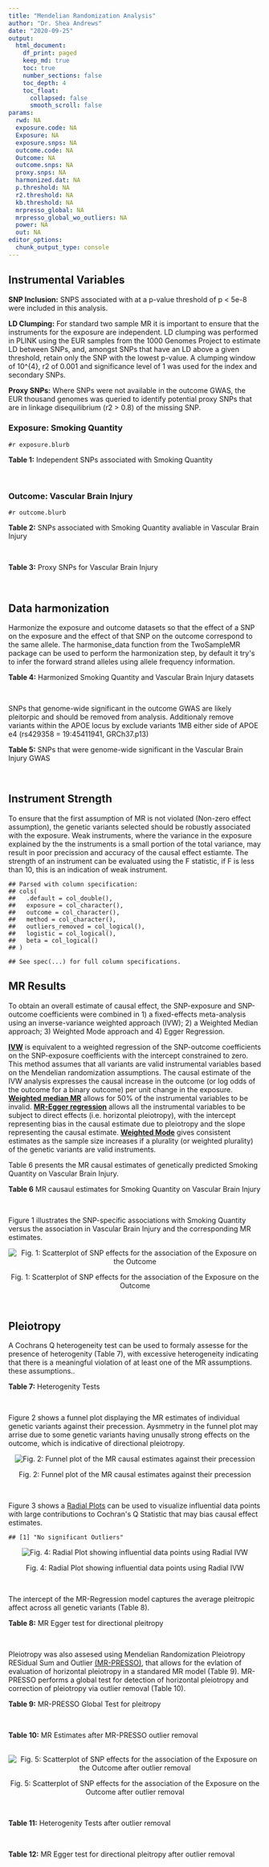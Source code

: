 ```yaml
---
title: "Mendelian Randomization Analysis"
author: "Dr. Shea Andrews"
date: "2020-09-25"
output:
  html_document:
    df_print: paged
    keep_md: true
    toc: true
    number_sections: false
    toc_depth: 4
    toc_float:
      collapsed: false
      smooth_scroll: false
params:
  rwd: NA
  exposure.code: NA
  Exposure: NA
  exposure.snps: NA
  outcome.code: NA
  Outcome: NA
  outcome.snps: NA
  proxy.snps: NA
  harmonized.dat: NA
  p.threshold: NA
  r2.threshold: NA
  kb.threshold: NA
  mrpresso_global: NA
  mrpresso_global_wo_outliers: NA
  power: NA
  out: NA
editor_options:
  chunk_output_type: console
---
```







## Instrumental Variables
**SNP Inclusion:** SNPS associated with at a p-value threshold of p < 5e-8 were included in this analysis.
<br>

**LD Clumping:** For standard two sample MR it is important to ensure that the instruments for the exposure are independent. LD clumping was performed in PLINK using the EUR samples from the 1000 Genomes Project to estimate LD between SNPs, and, amongst SNPs that have an LD above a given threshold, retain only the SNP with the lowest p-value. A clumping window of 10^{4}, r2 of 0.001 and significance level of 1 was used for the index and secondary SNPs.
<br>

**Proxy SNPs:** Where SNPs were not available in the outcome GWAS, the EUR thousand genomes was queried to identify potential proxy SNPs that are in linkage disequilibrium (r2 > 0.8) of the missing SNP.
<br>

### Exposure: Smoking Quantity
`#r exposure.blurb`
<br>

**Table 1:** Independent SNPs associated with Smoking Quantity
<div data-pagedtable="false">
  <script data-pagedtable-source type="application/json">
{"columns":[{"label":["SNP"],"name":[1],"type":["chr"],"align":["left"]},{"label":["CHROM"],"name":[2],"type":["dbl"],"align":["right"]},{"label":["POS"],"name":[3],"type":["dbl"],"align":["right"]},{"label":["REF"],"name":[4],"type":["chr"],"align":["left"]},{"label":["ALT"],"name":[5],"type":["chr"],"align":["left"]},{"label":["AF"],"name":[6],"type":["dbl"],"align":["right"]},{"label":["BETA"],"name":[7],"type":["dbl"],"align":["right"]},{"label":["SE"],"name":[8],"type":["dbl"],"align":["right"]},{"label":["Z"],"name":[9],"type":["dbl"],"align":["right"]},{"label":["P"],"name":[10],"type":["dbl"],"align":["right"]},{"label":["N"],"name":[11],"type":["dbl"],"align":["right"]},{"label":["TRAIT"],"name":[12],"type":["chr"],"align":["left"]}],"data":[{"1":"rs6663484","2":"1","3":"33878554","4":"T","5":"G","6":"0.3572470","7":"0.009431570","8":"0.001715454","9":"5.498","10":"3.843e-08","11":"335394","12":"Cigarettes_Per_Day"},{"1":"rs11264100","2":"1","3":"35591626","4":"A","5":"G","6":"0.8814240","7":"-0.010396900","8":"0.001714250","9":"-6.065","10":"1.323e-09","11":"335394","12":"Cigarettes_Per_Day"},{"1":"rs2072659","2":"1","3":"154548521","4":"C","5":"G","6":"0.1007260","7":"-0.012620500","8":"0.001711486","9":"-7.374","10":"1.659e-13","11":"335394","12":"Cigarettes_Per_Day"},{"1":"rs34973462","2":"1","3":"175993820","4":"C","5":"T","6":"0.4145770","7":"0.010078692","8":"0.001714646","9":"5.878","10":"4.157e-09","11":"335394","12":"Cigarettes_Per_Day"},{"1":"rs7599488","2":"2","3":"60718347","4":"C","5":"T","6":"0.4428680","7":"0.009946318","8":"0.001709871","9":"5.817","10":"5.974e-09","11":"337334","12":"Cigarettes_Per_Day"},{"1":"rs78408772","2":"2","3":"62710608","4":"C","5":"T","6":"0.0813701","7":"-0.009453846","8":"0.001710484","9":"-5.527","10":"3.250e-08","11":"337334","12":"Cigarettes_Per_Day"},{"1":"rs10204824","2":"2","3":"148372720","4":"A","5":"G","6":"0.5798550","7":"-0.012300300","8":"0.001706952","9":"-7.206","10":"5.754e-13","11":"337334","12":"Cigarettes_Per_Day"},{"1":"rs2084533","2":"3","3":"16872929","4":"C","5":"T","6":"0.3500730","7":"0.010643680","8":"0.001709005","9":"6.228","10":"4.718e-10","11":"337334","12":"Cigarettes_Per_Day"},{"1":"rs7431710","2":"3","3":"48935583","4":"G","5":"A","6":"0.6480000","7":"-0.012329218","8":"0.001711441","9":"-7.204","10":"5.832e-13","11":"335553","12":"Cigarettes_Per_Day"},{"1":"rs58889493","2":"3","3":"85622699","4":"T","5":"A","6":"0.6837700","7":"0.009410614","8":"0.001715074","9":"5.487","10":"4.095e-08","11":"335553","12":"Cigarettes_Per_Day"},{"1":"rs699165","2":"3","3":"136224697","4":"A","5":"G","6":"0.8056560","7":"0.009942930","8":"0.001709877","9":"5.815","10":"6.079e-09","11":"337334","12":"Cigarettes_Per_Day"},{"1":"rs28813180","2":"3","3":"158083918","4":"G","5":"A","6":"0.5027290","7":"-0.011008200","8":"0.001708552","9":"-6.443","10":"1.169e-10","11":"337334","12":"Cigarettes_Per_Day"},{"1":"rs1024323","2":"4","3":"3006043","4":"C","5":"T","6":"0.4675490","7":"-0.009949721","8":"0.001709868","9":"-5.819","10":"5.926e-09","11":"337334","12":"Cigarettes_Per_Day"},{"1":"rs11940255","2":"4","3":"67086288","4":"G","5":"A","6":"0.6773900","7":"-0.010943792","8":"0.001708633","9":"-6.405","10":"1.504e-10","11":"337334","12":"Cigarettes_Per_Day"},{"1":"rs10018253","2":"4","3":"67961464","4":"A","5":"C","6":"0.3268620","7":"0.022056800","8":"0.003634931","9":"6.068","10":"1.295e-09","11":"73380","12":"Cigarettes_Per_Day"},{"1":"rs7766641","2":"6","3":"26184102","4":"G","5":"A","6":"0.3434330","7":"-0.010904588","8":"0.001713211","9":"-6.365","10":"1.954e-10","11":"335553","12":"Cigarettes_Per_Day"},{"1":"rs215600","2":"7","3":"32333642","4":"G","5":"A","6":"0.6815510","7":"-0.016194228","8":"0.001702147","9":"-9.514","10":"1.829e-21","11":"337334","12":"Cigarettes_Per_Day"},{"1":"rs62447179","2":"7","3":"50339609","4":"G","5":"A","6":"0.3121600","7":"-0.009971783","8":"0.001709839","9":"-5.832","10":"5.466e-09","11":"337334","12":"Cigarettes_Per_Day"},{"1":"rs2741351","2":"8","3":"27418040","4":"A","5":"C","6":"0.8433190","7":"0.011704500","8":"0.001707690","9":"6.854","10":"7.189e-12","11":"337334","12":"Cigarettes_Per_Day"},{"1":"rs4236926","2":"8","3":"42578059","4":"T","5":"G","6":"0.7646630","7":"0.020466200","8":"0.001696893","9":"12.061","10":"1.700e-33","11":"337334","12":"Cigarettes_Per_Day"},{"1":"rs790564","2":"8","3":"64604218","4":"A","5":"C","6":"0.7583510","7":"-0.011035300","8":"0.001708519","9":"-6.459","10":"1.055e-10","11":"337334","12":"Cigarettes_Per_Day"},{"1":"rs112151537","2":"9","3":"136455785","4":"C","5":"T","6":"0.0419238","7":"0.012560790","8":"0.001706629","9":"7.360","10":"1.833e-13","11":"337334","12":"Cigarettes_Per_Day"},{"1":"rs3025383","2":"9","3":"136502369","4":"T","5":"C","6":"0.1737550","7":"-0.017286900","8":"0.001700802","9":"-10.164","10":"2.856e-24","11":"337334","12":"Cigarettes_Per_Day"},{"1":"rs11186852","2":"10","3":"93962124","4":"T","5":"C","6":"0.2589970","7":"0.009375700","8":"0.001710582","9":"5.481","10":"4.225e-08","11":"337334","12":"Cigarettes_Per_Day"},{"1":"rs7951365","2":"11","3":"16377044","4":"T","5":"C","6":"0.2905450","7":"0.011608000","8":"0.001707809","9":"6.797","10":"1.066e-11","11":"337334","12":"Cigarettes_Per_Day"},{"1":"rs10742683","2":"11","3":"43667625","4":"G","5":"A","6":"0.4711050","7":"-0.009435166","8":"0.001710509","9":"-5.516","10":"3.470e-08","11":"337334","12":"Cigarettes_Per_Day"},{"1":"rs113001570","2":"11","3":"46737412","4":"A","5":"T","6":"0.0538378","7":"0.010525000","8":"0.001709153","9":"6.158","10":"7.383e-10","11":"337334","12":"Cigarettes_Per_Day"},{"1":"rs7125588","2":"11","3":"113436072","4":"A","5":"G","6":"0.3864800","7":"-0.011853500","8":"0.001707506","9":"-6.942","10":"3.875e-12","11":"337334","12":"Cigarettes_Per_Day"},{"1":"rs11846838","2":"14","3":"104184737","4":"G","5":"A","6":"0.3943150","7":"0.010082117","8":"0.001709703","9":"5.897","10":"3.700e-09","11":"337334","12":"Cigarettes_Per_Day"},{"1":"rs632811","2":"15","3":"59155050","4":"A","5":"G","6":"0.3428420","7":"-0.011826700","8":"0.001832742","9":"-6.453","10":"1.097e-10","11":"292829","12":"Cigarettes_Per_Day"},{"1":"rs10519203","2":"15","3":"78814046","4":"G","5":"A","6":"0.6650290","7":"-0.060766535","8":"0.001663652","9":"-36.526","10":"4.310e-292","11":"330721","12":"Cigarettes_Per_Day"},{"1":"rs4887093","2":"15","3":"79043853","4":"C","5":"G","6":"0.3424310","7":"-0.030542300","8":"0.003612337","9":"-8.455","10":"2.780e-17","11":"73380","12":"Cigarettes_Per_Day"},{"1":"rs182317","2":"15","3":"89943601","4":"G","5":"T","6":"0.3247800","7":"-0.010572371","8":"0.001726101","9":"-6.125","10":"9.082e-10","11":"330721","12":"Cigarettes_Per_Day"},{"1":"rs1592485","2":"16","3":"52093549","4":"C","5":"A","6":"0.6552290","7":"-0.011163824","8":"0.001713294","9":"-6.516","10":"7.210e-11","11":"335394","12":"Cigarettes_Per_Day"},{"1":"rs12924872","2":"16","3":"69552215","4":"C","5":"T","6":"0.4650860","7":"-0.009492899","8":"0.001715378","9":"-5.534","10":"3.130e-08","11":"335394","12":"Cigarettes_Per_Day"},{"1":"rs258321","2":"16","3":"89756473","4":"A","5":"G","6":"0.3990170","7":"0.011058400","8":"0.001713425","9":"6.454","10":"1.086e-10","11":"335394","12":"Cigarettes_Per_Day"},{"1":"rs4485470","2":"18","3":"62125063","4":"G","5":"A","6":"0.6147690","7":"-0.010643685","8":"0.001709005","9":"-6.228","10":"4.729e-10","11":"337334","12":"Cigarettes_Per_Day"},{"1":"rs59208569","2":"19","3":"4044424","4":"G","5":"C","6":"0.8391680","7":"0.010931927","8":"0.001708648","9":"6.398","10":"1.576e-10","11":"337334","12":"Cigarettes_Per_Day"},{"1":"rs34406232","2":"19","3":"41305530","4":"C","5":"A","6":"0.0251468","7":"-0.016630341","8":"0.001718543","9":"-9.677","10":"3.793e-22","11":"330721","12":"Cigarettes_Per_Day"},{"1":"rs56113850","2":"19","3":"41353107","4":"T","5":"C","6":"0.5750370","7":"0.036126600","8":"0.001694336","9":"21.322","10":"7.140e-101","11":"330721","12":"Cigarettes_Per_Day"},{"1":"rs117875279","2":"19","3":"41498715","4":"G","5":"A","6":"0.0172289","7":"-0.010721377","8":"0.001725914","9":"-6.212","10":"5.230e-10","11":"330721","12":"Cigarettes_Per_Day"},{"1":"rs6078373","2":"20","3":"11863500","4":"G","5":"A","6":"0.4282090","7":"0.011213272","8":"0.001708299","9":"6.564","10":"5.243e-11","11":"337334","12":"Cigarettes_Per_Day"},{"1":"rs1737894","2":"20","3":"31054702","4":"C","5":"G","6":"0.4553280","7":"0.011746800","8":"0.001707638","9":"6.879","10":"6.042e-12","11":"337334","12":"Cigarettes_Per_Day"},{"1":"rs2273500","2":"20","3":"61986949","4":"T","5":"C","6":"0.1678790","7":"0.018190100","8":"0.001699691","9":"10.702","10":"9.928e-27","11":"337334","12":"Cigarettes_Per_Day"},{"1":"rs7281463","2":"21","3":"40520783","4":"A","5":"C","6":"0.3389620","7":"0.009589740","8":"0.001710316","9":"5.607","10":"2.061e-08","11":"337334","12":"Cigarettes_Per_Day"}],"options":{"columns":{"min":{},"max":[10]},"rows":{"min":[10],"max":[10]},"pages":{}}}
  </script>
</div>
<br>

### Outcome: Vascular Brain Injury
`#r outcome.blurb`
<br>

**Table 2:** SNPs associated with Smoking Quantity avaliable in Vascular Brain Injury
<div data-pagedtable="false">
  <script data-pagedtable-source type="application/json">
{"columns":[{"label":["SNP"],"name":[1],"type":["chr"],"align":["left"]},{"label":["CHROM"],"name":[2],"type":["dbl"],"align":["right"]},{"label":["POS"],"name":[3],"type":["dbl"],"align":["right"]},{"label":["REF"],"name":[4],"type":["chr"],"align":["left"]},{"label":["ALT"],"name":[5],"type":["chr"],"align":["left"]},{"label":["AF"],"name":[6],"type":["dbl"],"align":["right"]},{"label":["BETA"],"name":[7],"type":["dbl"],"align":["right"]},{"label":["SE"],"name":[8],"type":["dbl"],"align":["right"]},{"label":["Z"],"name":[9],"type":["dbl"],"align":["right"]},{"label":["P"],"name":[10],"type":["dbl"],"align":["right"]},{"label":["N"],"name":[11],"type":["dbl"],"align":["right"]},{"label":["TRAIT"],"name":[12],"type":["chr"],"align":["left"]}],"data":[{"1":"rs11264100","2":"1","3":"35591626","4":"A","5":"G","6":"0.8846","7":"-0.1782","8":"0.0967","9":"-1.84281000","10":"0.0652","11":"2764","12":"Vascular_Brain_Injury"},{"1":"rs34973462","2":"1","3":"175993820","4":"C","5":"T","6":"0.3314","7":"-0.0049","8":"0.0616","9":"-0.07954545","10":"0.9369","11":"2764","12":"Vascular_Brain_Injury"},{"1":"rs7599488","2":"2","3":"60718347","4":"C","5":"T","6":"0.4280","7":"0.0279","8":"0.0584","9":"0.47773973","10":"0.6332","11":"2764","12":"Vascular_Brain_Injury"},{"1":"rs78408772","2":"2","3":"62710608","4":"C","5":"T","6":"0.1169","7":"-0.0483","8":"0.0966","9":"-0.50000000","10":"0.6168","11":"2764","12":"Vascular_Brain_Injury"},{"1":"rs10204824","2":"2","3":"148372720","4":"A","5":"G","6":"0.6783","7":"-0.0438","8":"0.0647","9":"-0.67697100","10":"0.4989","11":"2764","12":"Vascular_Brain_Injury"},{"1":"rs2084533","2":"3","3":"16872929","4":"C","5":"T","6":"0.3158","7":"-0.0689","8":"0.0611","9":"-1.12765957","10":"0.2593","11":"2764","12":"Vascular_Brain_Injury"},{"1":"rs7431710","2":"3","3":"48935583","4":"G","5":"A","6":"0.6641","7":"-0.0231","8":"0.0607","9":"-0.38056013","10":"0.7030","11":"2764","12":"Vascular_Brain_Injury"},{"1":"rs699165","2":"3","3":"136224697","4":"A","5":"G","6":"0.7326","7":"0.0045","8":"0.0674","9":"0.06676560","10":"0.9466","11":"2764","12":"Vascular_Brain_Injury"},{"1":"rs28813180","2":"3","3":"158083918","4":"G","5":"A","6":"0.5035","7":"0.0089","8":"0.0578","9":"0.15397924","10":"0.8771","11":"2764","12":"Vascular_Brain_Injury"},{"1":"rs1024323","2":"4","3":"3006043","4":"C","5":"T","6":"0.3845","7":"0.0733","8":"0.0578","9":"1.26816609","10":"0.2046","11":"2764","12":"Vascular_Brain_Injury"},{"1":"rs11940255","2":"4","3":"67086288","4":"G","5":"A","6":"0.7044","7":"0.0615","8":"0.0661","9":"0.93040847","10":"0.3529","11":"2764","12":"Vascular_Brain_Injury"},{"1":"rs10018253","2":"4","3":"67961464","4":"A","5":"C","6":"0.2485","7":"-0.0152","8":"0.0663","9":"-0.22926100","10":"0.8187","11":"2764","12":"Vascular_Brain_Injury"},{"1":"rs7766641","2":"6","3":"26184102","4":"G","5":"A","6":"0.2937","7":"0.0628","8":"0.0639","9":"0.98278560","10":"0.3260","11":"2764","12":"Vascular_Brain_Injury"},{"1":"rs215600","2":"7","3":"32333642","4":"G","5":"A","6":"0.6529","7":"0.0572","8":"0.0599","9":"0.95492487","10":"0.3390","11":"2764","12":"Vascular_Brain_Injury"},{"1":"rs62447179","2":"7","3":"50339609","4":"G","5":"A","6":"0.2893","7":"0.0783","8":"0.0637","9":"1.22919937","10":"0.2193","11":"2764","12":"Vascular_Brain_Injury"},{"1":"rs4236926","2":"8","3":"42578059","4":"T","5":"G","6":"0.7626","7":"0.0552","8":"0.0702","9":"0.78632500","10":"0.4315","11":"2764","12":"Vascular_Brain_Injury"},{"1":"rs790564","2":"8","3":"64604218","4":"A","5":"C","6":"0.7285","7":"-0.0509","8":"0.0648","9":"-0.78549400","10":"0.4320","11":"2764","12":"Vascular_Brain_Injury"},{"1":"rs112151537","2":"9","3":"136455785","4":"C","5":"T","6":"0.0561","7":"0.1200","8":"0.1845","9":"0.65040650","10":"0.5154","11":"2764","12":"Vascular_Brain_Injury"},{"1":"rs3025383","2":"9","3":"136502369","4":"T","5":"C","6":"0.1735","7":"0.0026","8":"0.0788","9":"0.03299490","10":"0.9741","11":"2764","12":"Vascular_Brain_Injury"},{"1":"rs11186852","2":"10","3":"93962124","4":"T","5":"C","6":"0.2666","7":"0.0107","8":"0.0699","9":"0.15307600","10":"0.8783","11":"2764","12":"Vascular_Brain_Injury"},{"1":"rs7951365","2":"11","3":"16377044","4":"T","5":"C","6":"0.2121","7":"-0.0770","8":"0.0768","9":"-1.00260000","10":"0.3160","11":"2764","12":"Vascular_Brain_Injury"},{"1":"rs10742683","2":"11","3":"43667625","4":"G","5":"A","6":"0.4107","7":"0.0786","8":"0.0596","9":"1.31879195","10":"0.1869","11":"2764","12":"Vascular_Brain_Injury"},{"1":"rs7125588","2":"11","3":"113436072","4":"A","5":"G","6":"0.4389","7":"-0.0658","8":"0.0598","9":"-1.10033000","10":"0.2710","11":"2764","12":"Vascular_Brain_Injury"},{"1":"rs11846838","2":"14","3":"104184737","4":"G","5":"A","6":"0.3288","7":"0.0440","8":"0.0629","9":"0.69952305","10":"0.4847","11":"2764","12":"Vascular_Brain_Injury"},{"1":"rs10519203","2":"15","3":"78814046","4":"G","5":"A","6":"0.6619","7":"0.0772","8":"0.0622","9":"1.24115756","10":"0.2148","11":"2764","12":"Vascular_Brain_Injury"},{"1":"rs182317","2":"15","3":"89943601","4":"G","5":"T","6":"0.3230","7":"-0.0206","8":"0.0783","9":"-0.26309068","10":"0.7928","11":"2764","12":"Vascular_Brain_Injury"},{"1":"rs1592485","2":"16","3":"52093549","4":"C","5":"A","6":"0.6122","7":"-0.0448","8":"0.0599","9":"-0.74791319","10":"0.4545","11":"2764","12":"Vascular_Brain_Injury"},{"1":"rs12924872","2":"16","3":"69552215","4":"C","5":"T","6":"0.4797","7":"0.0083","8":"0.0586","9":"0.14163823","10":"0.8879","11":"2764","12":"Vascular_Brain_Injury"},{"1":"rs258321","2":"16","3":"89756473","4":"A","5":"G","6":"0.4484","7":"-0.0130","8":"0.0587","9":"-0.22146500","10":"0.8245","11":"2764","12":"Vascular_Brain_Injury"},{"1":"rs4485470","2":"18","3":"62125063","4":"G","5":"A","6":"0.5671","7":"0.0925","8":"0.0601","9":"1.53910150","10":"0.1236","11":"2764","12":"Vascular_Brain_Injury"},{"1":"rs34406232","2":"19","3":"41305530","4":"C","5":"A","6":"0.0219","7":"0.3179","8":"0.1986","9":"1.60070493","10":"0.1096","11":"2764","12":"Vascular_Brain_Injury"},{"1":"rs56113850","2":"19","3":"41353107","4":"T","5":"C","6":"0.5829","7":"0.0427","8":"0.0650","9":"0.65692300","10":"0.5109","11":"2764","12":"Vascular_Brain_Injury"},{"1":"rs117875279","2":"19","3":"41498715","4":"G","5":"A","6":"0.0230","7":"0.0994","8":"0.2397","9":"0.41468502","10":"0.6783","11":"2764","12":"Vascular_Brain_Injury"},{"1":"rs6078373","2":"20","3":"11863500","4":"G","5":"A","6":"0.4043","7":"-0.0284","8":"0.0600","9":"-0.47333333","10":"0.6364","11":"2764","12":"Vascular_Brain_Injury"},{"1":"rs2273500","2":"20","3":"61986949","4":"T","5":"C","6":"0.2392","7":"-0.0508","8":"0.0673","9":"-0.75482900","10":"0.4502","11":"2764","12":"Vascular_Brain_Injury"},{"1":"rs7281463","2":"21","3":"40520783","4":"A","5":"C","6":"0.4172","7":"0.0415","8":"0.0588","9":"0.70578200","10":"0.4809","11":"2764","12":"Vascular_Brain_Injury"},{"1":"rs6663484","2":"NA","3":"NA","4":"NA","5":"NA","6":"NA","7":"NA","8":"NA","9":"NA","10":"NA","11":"NA","12":"NA"},{"1":"rs2072659","2":"NA","3":"NA","4":"NA","5":"NA","6":"NA","7":"NA","8":"NA","9":"NA","10":"NA","11":"NA","12":"NA"},{"1":"rs58889493","2":"NA","3":"NA","4":"NA","5":"NA","6":"NA","7":"NA","8":"NA","9":"NA","10":"NA","11":"NA","12":"NA"},{"1":"rs2741351","2":"NA","3":"NA","4":"NA","5":"NA","6":"NA","7":"NA","8":"NA","9":"NA","10":"NA","11":"NA","12":"NA"},{"1":"rs113001570","2":"NA","3":"NA","4":"NA","5":"NA","6":"NA","7":"NA","8":"NA","9":"NA","10":"NA","11":"NA","12":"NA"},{"1":"rs632811","2":"NA","3":"NA","4":"NA","5":"NA","6":"NA","7":"NA","8":"NA","9":"NA","10":"NA","11":"NA","12":"NA"},{"1":"rs4887093","2":"NA","3":"NA","4":"NA","5":"NA","6":"NA","7":"NA","8":"NA","9":"NA","10":"NA","11":"NA","12":"NA"},{"1":"rs59208569","2":"NA","3":"NA","4":"NA","5":"NA","6":"NA","7":"NA","8":"NA","9":"NA","10":"NA","11":"NA","12":"NA"},{"1":"rs1737894","2":"NA","3":"NA","4":"NA","5":"NA","6":"NA","7":"NA","8":"NA","9":"NA","10":"NA","11":"NA","12":"NA"}],"options":{"columns":{"min":{},"max":[10]},"rows":{"min":[10],"max":[10]},"pages":{}}}
  </script>
</div>
<br>

**Table 3:** Proxy SNPs for Vascular Brain Injury
<div data-pagedtable="false">
  <script data-pagedtable-source type="application/json">
{"columns":[{"label":["target_snp"],"name":[1],"type":["chr"],"align":["left"]},{"label":["proxy_snp"],"name":[2],"type":["chr"],"align":["left"]},{"label":["ld.r2"],"name":[3],"type":["dbl"],"align":["right"]},{"label":["Dprime"],"name":[4],"type":["dbl"],"align":["right"]},{"label":["PHASE"],"name":[5],"type":["chr"],"align":["left"]},{"label":["X12"],"name":[6],"type":["lgl"],"align":["right"]},{"label":["CHROM"],"name":[7],"type":["dbl"],"align":["right"]},{"label":["POS"],"name":[8],"type":["dbl"],"align":["right"]},{"label":["REF.proxy"],"name":[9],"type":["chr"],"align":["left"]},{"label":["ALT.proxy"],"name":[10],"type":["chr"],"align":["left"]},{"label":["AF"],"name":[11],"type":["dbl"],"align":["right"]},{"label":["BETA"],"name":[12],"type":["dbl"],"align":["right"]},{"label":["SE"],"name":[13],"type":["dbl"],"align":["right"]},{"label":["Z"],"name":[14],"type":["dbl"],"align":["right"]},{"label":["P"],"name":[15],"type":["dbl"],"align":["right"]},{"label":["N"],"name":[16],"type":["dbl"],"align":["right"]},{"label":["TRAIT"],"name":[17],"type":["chr"],"align":["left"]},{"label":["ref"],"name":[18],"type":["chr"],"align":["left"]},{"label":["ref.proxy"],"name":[19],"type":["chr"],"align":["left"]},{"label":["alt"],"name":[20],"type":["chr"],"align":["left"]},{"label":["alt.proxy"],"name":[21],"type":["chr"],"align":["left"]},{"label":["ALT"],"name":[22],"type":["chr"],"align":["left"]},{"label":["REF"],"name":[23],"type":["chr"],"align":["left"]},{"label":["proxy.outcome"],"name":[24],"type":["lgl"],"align":["right"]}],"data":[{"1":"rs58889493","2":"rs62250714","3":"1.000000","4":"1.000000","5":"TG/AA","6":"NA","7":"3","8":"85515776","9":"G","10":"A","11":"0.6012","12":"0.0618","13":"0.0589","14":"1.0492360","15":"0.2937","16":"2764","17":"Vascular_Brain_Injury","18":"T","19":"G","20":"A","21":"A","22":"A","23":"T","24":"TRUE"},{"1":"rs2741351","2":"rs2640723","3":"0.935856","4":"0.976004","5":"AG/CA","6":"NA","7":"8","8":"27418325","9":"G","10":"A","11":"0.8293","12":"-0.0481","13":"0.0766","14":"-0.6279373","15":"0.5295","16":"2764","17":"Vascular_Brain_Injury","18":"A","19":"G","20":"C","21":"A","22":"C","23":"A","24":"TRUE"},{"1":"rs113001570","2":"rs75494138","3":"0.835244","4":"1.000000","5":"TT/AC","6":"NA","7":"11","8":"46465361","9":"C","10":"T","11":"0.0727","12":"-0.1676","13":"0.1170","14":"-1.4324786","15":"0.1522","16":"2764","17":"Vascular_Brain_Injury","18":"T","19":"T","20":"A","21":"C","22":"T","23":"A","24":"TRUE"},{"1":"rs632811","2":"rs11630265","3":"0.943600","4":"0.973517","5":"GC/AT","6":"NA","7":"15","8":"59159826","9":"C","10":"T","11":"0.6717","12":"0.0129","13":"0.0610","14":"0.2114754","15":"0.8322","16":"2764","17":"Vascular_Brain_Injury","18":"G","19":"C","20":"A","21":"T","22":"A","23":"G","24":"TRUE"},{"1":"rs59208569","2":"rs7351050","3":"0.911767","4":"0.993099","5":"GA/CG","6":"NA","7":"19","8":"4044579","9":"G","10":"A","11":"0.1209","12":"-0.0178","13":"0.1079","14":"-0.1649676","15":"0.8693","16":"2764","17":"Vascular_Brain_Injury","18":"G","19":"A","20":"C","21":"G","22":"G","23":"C","24":"TRUE"},{"1":"rs1737894","2":"rs293534","3":"0.983131","4":"0.995736","5":"GG/CA","6":"NA","7":"20","8":"31065490","9":"A","10":"G","11":"0.3890","12":"-0.0120","13":"0.0597","14":"-0.2010050","15":"0.8404","16":"2764","17":"Vascular_Brain_Injury","18":"G","19":"G","20":"C","21":"A","22":"G","23":"C","24":"TRUE"},{"1":"rs6663484","2":"NA","3":"NA","4":"NA","5":"NA","6":"NA","7":"NA","8":"NA","9":"NA","10":"NA","11":"NA","12":"NA","13":"NA","14":"NA","15":"NA","16":"NA","17":"NA","18":"NA","19":"NA","20":"NA","21":"NA","22":"NA","23":"NA","24":"NA"},{"1":"rs2072659","2":"NA","3":"NA","4":"NA","5":"NA","6":"NA","7":"NA","8":"NA","9":"NA","10":"NA","11":"NA","12":"NA","13":"NA","14":"NA","15":"NA","16":"NA","17":"NA","18":"NA","19":"NA","20":"NA","21":"NA","22":"NA","23":"NA","24":"NA"}],"options":{"columns":{"min":{},"max":[10]},"rows":{"min":[10],"max":[10]},"pages":{}}}
  </script>
</div>
<br>

## Data harmonization
Harmonize the exposure and outcome datasets so that the effect of a SNP on the exposure and the effect of that SNP on the outcome correspond to the same allele. The harmonise_data function from the TwoSampleMR package can be used to perform the harmonization step, by default it try's to infer the forward strand alleles using allele frequency information.
<br>

**Table 4:** Harmonized Smoking Quantity and Vascular Brain Injury datasets
<div data-pagedtable="false">
  <script data-pagedtable-source type="application/json">
{"columns":[{"label":["SNP"],"name":[1],"type":["chr"],"align":["left"]},{"label":["effect_allele.exposure"],"name":[2],"type":["chr"],"align":["left"]},{"label":["other_allele.exposure"],"name":[3],"type":["chr"],"align":["left"]},{"label":["effect_allele.outcome"],"name":[4],"type":["chr"],"align":["left"]},{"label":["other_allele.outcome"],"name":[5],"type":["chr"],"align":["left"]},{"label":["beta.exposure"],"name":[6],"type":["dbl"],"align":["right"]},{"label":["beta.outcome"],"name":[7],"type":["dbl"],"align":["right"]},{"label":["eaf.exposure"],"name":[8],"type":["dbl"],"align":["right"]},{"label":["eaf.outcome"],"name":[9],"type":["dbl"],"align":["right"]},{"label":["remove"],"name":[10],"type":["lgl"],"align":["right"]},{"label":["palindromic"],"name":[11],"type":["lgl"],"align":["right"]},{"label":["ambiguous"],"name":[12],"type":["lgl"],"align":["right"]},{"label":["id.outcome"],"name":[13],"type":["chr"],"align":["left"]},{"label":["chr.outcome"],"name":[14],"type":["dbl"],"align":["right"]},{"label":["pos.outcome"],"name":[15],"type":["dbl"],"align":["right"]},{"label":["se.outcome"],"name":[16],"type":["dbl"],"align":["right"]},{"label":["z.outcome"],"name":[17],"type":["dbl"],"align":["right"]},{"label":["pval.outcome"],"name":[18],"type":["dbl"],"align":["right"]},{"label":["samplesize.outcome"],"name":[19],"type":["dbl"],"align":["right"]},{"label":["outcome"],"name":[20],"type":["chr"],"align":["left"]},{"label":["mr_keep.outcome"],"name":[21],"type":["lgl"],"align":["right"]},{"label":["pval_origin.outcome"],"name":[22],"type":["chr"],"align":["left"]},{"label":["chr.exposure"],"name":[23],"type":["dbl"],"align":["right"]},{"label":["pos.exposure"],"name":[24],"type":["dbl"],"align":["right"]},{"label":["se.exposure"],"name":[25],"type":["dbl"],"align":["right"]},{"label":["z.exposure"],"name":[26],"type":["dbl"],"align":["right"]},{"label":["pval.exposure"],"name":[27],"type":["dbl"],"align":["right"]},{"label":["samplesize.exposure"],"name":[28],"type":["dbl"],"align":["right"]},{"label":["exposure"],"name":[29],"type":["chr"],"align":["left"]},{"label":["mr_keep.exposure"],"name":[30],"type":["lgl"],"align":["right"]},{"label":["pval_origin.exposure"],"name":[31],"type":["chr"],"align":["left"]},{"label":["id.exposure"],"name":[32],"type":["chr"],"align":["left"]},{"label":["action"],"name":[33],"type":["dbl"],"align":["right"]},{"label":["mr_keep"],"name":[34],"type":["lgl"],"align":["right"]},{"label":["pt"],"name":[35],"type":["dbl"],"align":["right"]},{"label":["pleitropy_keep"],"name":[36],"type":["lgl"],"align":["right"]},{"label":["mrpresso_RSSobs"],"name":[37],"type":["lgl"],"align":["right"]},{"label":["mrpresso_pval"],"name":[38],"type":["lgl"],"align":["right"]},{"label":["mrpresso_keep"],"name":[39],"type":["lgl"],"align":["right"]}],"data":[{"1":"rs10018253","2":"C","3":"A","4":"C","5":"A","6":"0.022056800","7":"-0.0152","8":"0.3268620","9":"0.2485","10":"FALSE","11":"FALSE","12":"FALSE","13":"g2uP2h","14":"4","15":"67961464","16":"0.0663","17":"-0.22926100","18":"0.8187","19":"2764","20":"Beecham2014vbiany","21":"TRUE","22":"reported","23":"4","24":"67961464","25":"0.003634931","26":"6.068","27":"1.295e-09","28":"73380","29":"Liu2019smkcpd23andMe","30":"TRUE","31":"reported","32":"2scjzD","33":"2","34":"TRUE","35":"5e-08","36":"TRUE","37":"NA","38":"NA","39":"TRUE"},{"1":"rs10204824","2":"G","3":"A","4":"G","5":"A","6":"-0.012300300","7":"-0.0438","8":"0.5798550","9":"0.6783","10":"FALSE","11":"FALSE","12":"FALSE","13":"g2uP2h","14":"2","15":"148372720","16":"0.0647","17":"-0.67697100","18":"0.4989","19":"2764","20":"Beecham2014vbiany","21":"TRUE","22":"reported","23":"2","24":"148372720","25":"0.001706952","26":"-7.206","27":"5.754e-13","28":"337334","29":"Liu2019smkcpd23andMe","30":"TRUE","31":"reported","32":"2scjzD","33":"2","34":"TRUE","35":"5e-08","36":"TRUE","37":"NA","38":"NA","39":"TRUE"},{"1":"rs1024323","2":"T","3":"C","4":"T","5":"C","6":"-0.009949721","7":"0.0733","8":"0.4675490","9":"0.3845","10":"FALSE","11":"FALSE","12":"FALSE","13":"g2uP2h","14":"4","15":"3006043","16":"0.0578","17":"1.26816609","18":"0.2046","19":"2764","20":"Beecham2014vbiany","21":"TRUE","22":"reported","23":"4","24":"3006043","25":"0.001709868","26":"-5.819","27":"5.926e-09","28":"337334","29":"Liu2019smkcpd23andMe","30":"TRUE","31":"reported","32":"2scjzD","33":"2","34":"TRUE","35":"5e-08","36":"TRUE","37":"NA","38":"NA","39":"TRUE"},{"1":"rs10519203","2":"A","3":"G","4":"A","5":"G","6":"-0.060766535","7":"0.0772","8":"0.6650290","9":"0.6619","10":"FALSE","11":"FALSE","12":"FALSE","13":"g2uP2h","14":"15","15":"78814046","16":"0.0622","17":"1.24115756","18":"0.2148","19":"2764","20":"Beecham2014vbiany","21":"TRUE","22":"reported","23":"15","24":"78814046","25":"0.001663652","26":"-36.526","27":"1.000e-200","28":"330721","29":"Liu2019smkcpd23andMe","30":"TRUE","31":"reported","32":"2scjzD","33":"2","34":"TRUE","35":"5e-08","36":"TRUE","37":"NA","38":"NA","39":"TRUE"},{"1":"rs10742683","2":"A","3":"G","4":"A","5":"G","6":"-0.009435166","7":"0.0786","8":"0.4711050","9":"0.4107","10":"FALSE","11":"FALSE","12":"FALSE","13":"g2uP2h","14":"11","15":"43667625","16":"0.0596","17":"1.31879195","18":"0.1869","19":"2764","20":"Beecham2014vbiany","21":"TRUE","22":"reported","23":"11","24":"43667625","25":"0.001710509","26":"-5.516","27":"3.470e-08","28":"337334","29":"Liu2019smkcpd23andMe","30":"TRUE","31":"reported","32":"2scjzD","33":"2","34":"TRUE","35":"5e-08","36":"TRUE","37":"NA","38":"NA","39":"TRUE"},{"1":"rs11186852","2":"C","3":"T","4":"C","5":"T","6":"0.009375700","7":"0.0107","8":"0.2589970","9":"0.2666","10":"FALSE","11":"FALSE","12":"FALSE","13":"g2uP2h","14":"10","15":"93962124","16":"0.0699","17":"0.15307600","18":"0.8783","19":"2764","20":"Beecham2014vbiany","21":"TRUE","22":"reported","23":"10","24":"93962124","25":"0.001710582","26":"5.481","27":"4.225e-08","28":"337334","29":"Liu2019smkcpd23andMe","30":"TRUE","31":"reported","32":"2scjzD","33":"2","34":"TRUE","35":"5e-08","36":"TRUE","37":"NA","38":"NA","39":"TRUE"},{"1":"rs112151537","2":"T","3":"C","4":"T","5":"C","6":"0.012560790","7":"0.1200","8":"0.0419238","9":"0.0561","10":"FALSE","11":"FALSE","12":"FALSE","13":"g2uP2h","14":"9","15":"136455785","16":"0.1845","17":"0.65040650","18":"0.5154","19":"2764","20":"Beecham2014vbiany","21":"TRUE","22":"reported","23":"9","24":"136455785","25":"0.001706629","26":"7.360","27":"1.833e-13","28":"337334","29":"Liu2019smkcpd23andMe","30":"TRUE","31":"reported","32":"2scjzD","33":"2","34":"TRUE","35":"5e-08","36":"TRUE","37":"NA","38":"NA","39":"TRUE"},{"1":"rs11264100","2":"G","3":"A","4":"G","5":"A","6":"-0.010396900","7":"-0.1782","8":"0.8814240","9":"0.8846","10":"FALSE","11":"FALSE","12":"FALSE","13":"g2uP2h","14":"1","15":"35591626","16":"0.0967","17":"-1.84281000","18":"0.0652","19":"2764","20":"Beecham2014vbiany","21":"TRUE","22":"reported","23":"1","24":"35591626","25":"0.001714250","26":"-6.065","27":"1.323e-09","28":"335394","29":"Liu2019smkcpd23andMe","30":"TRUE","31":"reported","32":"2scjzD","33":"2","34":"TRUE","35":"5e-08","36":"TRUE","37":"NA","38":"NA","39":"TRUE"},{"1":"rs113001570","2":"T","3":"A","4":"T","5":"A","6":"0.010525000","7":"-0.1676","8":"0.0538378","9":"0.0727","10":"FALSE","11":"TRUE","12":"FALSE","13":"g2uP2h","14":"11","15":"46465361","16":"0.1170","17":"-1.43247863","18":"0.1522","19":"2764","20":"Beecham2014vbiany","21":"TRUE","22":"reported","23":"11","24":"46737412","25":"0.001709153","26":"6.158","27":"7.383e-10","28":"337334","29":"Liu2019smkcpd23andMe","30":"TRUE","31":"reported","32":"2scjzD","33":"2","34":"TRUE","35":"5e-08","36":"TRUE","37":"NA","38":"NA","39":"TRUE"},{"1":"rs117875279","2":"A","3":"G","4":"A","5":"G","6":"-0.010721377","7":"0.0994","8":"0.0172289","9":"0.0230","10":"FALSE","11":"FALSE","12":"FALSE","13":"g2uP2h","14":"19","15":"41498715","16":"0.2397","17":"0.41468502","18":"0.6783","19":"2764","20":"Beecham2014vbiany","21":"TRUE","22":"reported","23":"19","24":"41498715","25":"0.001725914","26":"-6.212","27":"5.230e-10","28":"330721","29":"Liu2019smkcpd23andMe","30":"TRUE","31":"reported","32":"2scjzD","33":"2","34":"TRUE","35":"5e-08","36":"TRUE","37":"NA","38":"NA","39":"TRUE"},{"1":"rs11846838","2":"A","3":"G","4":"A","5":"G","6":"0.010082117","7":"0.0440","8":"0.3943150","9":"0.3288","10":"FALSE","11":"FALSE","12":"FALSE","13":"g2uP2h","14":"14","15":"104184737","16":"0.0629","17":"0.69952305","18":"0.4847","19":"2764","20":"Beecham2014vbiany","21":"TRUE","22":"reported","23":"14","24":"104184737","25":"0.001709703","26":"5.897","27":"3.700e-09","28":"337334","29":"Liu2019smkcpd23andMe","30":"TRUE","31":"reported","32":"2scjzD","33":"2","34":"TRUE","35":"5e-08","36":"TRUE","37":"NA","38":"NA","39":"TRUE"},{"1":"rs11940255","2":"A","3":"G","4":"A","5":"G","6":"-0.010943792","7":"0.0615","8":"0.6773900","9":"0.7044","10":"FALSE","11":"FALSE","12":"FALSE","13":"g2uP2h","14":"4","15":"67086288","16":"0.0661","17":"0.93040847","18":"0.3529","19":"2764","20":"Beecham2014vbiany","21":"TRUE","22":"reported","23":"4","24":"67086288","25":"0.001708633","26":"-6.405","27":"1.504e-10","28":"337334","29":"Liu2019smkcpd23andMe","30":"TRUE","31":"reported","32":"2scjzD","33":"2","34":"TRUE","35":"5e-08","36":"TRUE","37":"NA","38":"NA","39":"TRUE"},{"1":"rs12924872","2":"T","3":"C","4":"T","5":"C","6":"-0.009492899","7":"0.0083","8":"0.4650860","9":"0.4797","10":"FALSE","11":"FALSE","12":"FALSE","13":"g2uP2h","14":"16","15":"69552215","16":"0.0586","17":"0.14163823","18":"0.8879","19":"2764","20":"Beecham2014vbiany","21":"TRUE","22":"reported","23":"16","24":"69552215","25":"0.001715378","26":"-5.534","27":"3.130e-08","28":"335394","29":"Liu2019smkcpd23andMe","30":"TRUE","31":"reported","32":"2scjzD","33":"2","34":"TRUE","35":"5e-08","36":"TRUE","37":"NA","38":"NA","39":"TRUE"},{"1":"rs1592485","2":"A","3":"C","4":"A","5":"C","6":"-0.011163824","7":"-0.0448","8":"0.6552290","9":"0.6122","10":"FALSE","11":"FALSE","12":"FALSE","13":"g2uP2h","14":"16","15":"52093549","16":"0.0599","17":"-0.74791319","18":"0.4545","19":"2764","20":"Beecham2014vbiany","21":"TRUE","22":"reported","23":"16","24":"52093549","25":"0.001713294","26":"-6.516","27":"7.210e-11","28":"335394","29":"Liu2019smkcpd23andMe","30":"TRUE","31":"reported","32":"2scjzD","33":"2","34":"TRUE","35":"5e-08","36":"TRUE","37":"NA","38":"NA","39":"TRUE"},{"1":"rs1737894","2":"G","3":"C","4":"G","5":"C","6":"0.011746800","7":"-0.0120","8":"0.4553280","9":"0.3890","10":"FALSE","11":"TRUE","12":"TRUE","13":"g2uP2h","14":"20","15":"31065490","16":"0.0597","17":"-0.20100500","18":"0.8404","19":"2764","20":"Beecham2014vbiany","21":"TRUE","22":"reported","23":"20","24":"31054702","25":"0.001707638","26":"6.879","27":"6.042e-12","28":"337334","29":"Liu2019smkcpd23andMe","30":"TRUE","31":"reported","32":"2scjzD","33":"2","34":"FALSE","35":"5e-08","36":"TRUE","37":"NA","38":"NA","39":"NA"},{"1":"rs182317","2":"T","3":"G","4":"T","5":"G","6":"-0.010572371","7":"-0.0206","8":"0.3247800","9":"0.3230","10":"FALSE","11":"FALSE","12":"FALSE","13":"g2uP2h","14":"15","15":"89943601","16":"0.0783","17":"-0.26309068","18":"0.7928","19":"2764","20":"Beecham2014vbiany","21":"TRUE","22":"reported","23":"15","24":"89943601","25":"0.001726101","26":"-6.125","27":"9.082e-10","28":"330721","29":"Liu2019smkcpd23andMe","30":"TRUE","31":"reported","32":"2scjzD","33":"2","34":"TRUE","35":"5e-08","36":"TRUE","37":"NA","38":"NA","39":"TRUE"},{"1":"rs2084533","2":"T","3":"C","4":"T","5":"C","6":"0.010643680","7":"-0.0689","8":"0.3500730","9":"0.3158","10":"FALSE","11":"FALSE","12":"FALSE","13":"g2uP2h","14":"3","15":"16872929","16":"0.0611","17":"-1.12765957","18":"0.2593","19":"2764","20":"Beecham2014vbiany","21":"TRUE","22":"reported","23":"3","24":"16872929","25":"0.001709005","26":"6.228","27":"4.718e-10","28":"337334","29":"Liu2019smkcpd23andMe","30":"TRUE","31":"reported","32":"2scjzD","33":"2","34":"TRUE","35":"5e-08","36":"TRUE","37":"NA","38":"NA","39":"TRUE"},{"1":"rs215600","2":"A","3":"G","4":"A","5":"G","6":"-0.016194228","7":"0.0572","8":"0.6815510","9":"0.6529","10":"FALSE","11":"FALSE","12":"FALSE","13":"g2uP2h","14":"7","15":"32333642","16":"0.0599","17":"0.95492487","18":"0.3390","19":"2764","20":"Beecham2014vbiany","21":"TRUE","22":"reported","23":"7","24":"32333642","25":"0.001702147","26":"-9.514","27":"1.829e-21","28":"337334","29":"Liu2019smkcpd23andMe","30":"TRUE","31":"reported","32":"2scjzD","33":"2","34":"TRUE","35":"5e-08","36":"TRUE","37":"NA","38":"NA","39":"TRUE"},{"1":"rs2273500","2":"C","3":"T","4":"C","5":"T","6":"0.018190100","7":"-0.0508","8":"0.1678790","9":"0.2392","10":"FALSE","11":"FALSE","12":"FALSE","13":"g2uP2h","14":"20","15":"61986949","16":"0.0673","17":"-0.75482900","18":"0.4502","19":"2764","20":"Beecham2014vbiany","21":"TRUE","22":"reported","23":"20","24":"61986949","25":"0.001699691","26":"10.702","27":"9.928e-27","28":"337334","29":"Liu2019smkcpd23andMe","30":"TRUE","31":"reported","32":"2scjzD","33":"2","34":"TRUE","35":"5e-08","36":"TRUE","37":"NA","38":"NA","39":"TRUE"},{"1":"rs258321","2":"G","3":"A","4":"G","5":"A","6":"0.011058400","7":"-0.0130","8":"0.3990170","9":"0.4484","10":"FALSE","11":"FALSE","12":"FALSE","13":"g2uP2h","14":"16","15":"89756473","16":"0.0587","17":"-0.22146500","18":"0.8245","19":"2764","20":"Beecham2014vbiany","21":"TRUE","22":"reported","23":"16","24":"89756473","25":"0.001713425","26":"6.454","27":"1.086e-10","28":"335394","29":"Liu2019smkcpd23andMe","30":"TRUE","31":"reported","32":"2scjzD","33":"2","34":"TRUE","35":"5e-08","36":"TRUE","37":"NA","38":"NA","39":"TRUE"},{"1":"rs2741351","2":"C","3":"A","4":"C","5":"A","6":"0.011704500","7":"-0.0481","8":"0.8433190","9":"0.8293","10":"FALSE","11":"FALSE","12":"FALSE","13":"g2uP2h","14":"8","15":"27418325","16":"0.0766","17":"-0.62793734","18":"0.5295","19":"2764","20":"Beecham2014vbiany","21":"TRUE","22":"reported","23":"8","24":"27418040","25":"0.001707690","26":"6.854","27":"7.189e-12","28":"337334","29":"Liu2019smkcpd23andMe","30":"TRUE","31":"reported","32":"2scjzD","33":"2","34":"TRUE","35":"5e-08","36":"TRUE","37":"NA","38":"NA","39":"TRUE"},{"1":"rs28813180","2":"A","3":"G","4":"A","5":"G","6":"-0.011008200","7":"0.0089","8":"0.5027290","9":"0.5035","10":"FALSE","11":"FALSE","12":"FALSE","13":"g2uP2h","14":"3","15":"158083918","16":"0.0578","17":"0.15397924","18":"0.8771","19":"2764","20":"Beecham2014vbiany","21":"TRUE","22":"reported","23":"3","24":"158083918","25":"0.001708552","26":"-6.443","27":"1.169e-10","28":"337334","29":"Liu2019smkcpd23andMe","30":"TRUE","31":"reported","32":"2scjzD","33":"2","34":"TRUE","35":"5e-08","36":"TRUE","37":"NA","38":"NA","39":"TRUE"},{"1":"rs3025383","2":"C","3":"T","4":"C","5":"T","6":"-0.017286900","7":"0.0026","8":"0.1737550","9":"0.1735","10":"FALSE","11":"FALSE","12":"FALSE","13":"g2uP2h","14":"9","15":"136502369","16":"0.0788","17":"0.03299490","18":"0.9741","19":"2764","20":"Beecham2014vbiany","21":"TRUE","22":"reported","23":"9","24":"136502369","25":"0.001700802","26":"-10.164","27":"2.856e-24","28":"337334","29":"Liu2019smkcpd23andMe","30":"TRUE","31":"reported","32":"2scjzD","33":"2","34":"TRUE","35":"5e-08","36":"TRUE","37":"NA","38":"NA","39":"TRUE"},{"1":"rs34406232","2":"A","3":"C","4":"A","5":"C","6":"-0.016630341","7":"0.3179","8":"0.0251468","9":"0.0219","10":"FALSE","11":"FALSE","12":"FALSE","13":"g2uP2h","14":"19","15":"41305530","16":"0.1986","17":"1.60070493","18":"0.1096","19":"2764","20":"Beecham2014vbiany","21":"TRUE","22":"reported","23":"19","24":"41305530","25":"0.001718543","26":"-9.677","27":"3.793e-22","28":"330721","29":"Liu2019smkcpd23andMe","30":"TRUE","31":"reported","32":"2scjzD","33":"2","34":"TRUE","35":"5e-08","36":"TRUE","37":"NA","38":"NA","39":"TRUE"},{"1":"rs34973462","2":"T","3":"C","4":"T","5":"C","6":"0.010078692","7":"-0.0049","8":"0.4145770","9":"0.3314","10":"FALSE","11":"FALSE","12":"FALSE","13":"g2uP2h","14":"1","15":"175993820","16":"0.0616","17":"-0.07954545","18":"0.9369","19":"2764","20":"Beecham2014vbiany","21":"TRUE","22":"reported","23":"1","24":"175993820","25":"0.001714646","26":"5.878","27":"4.157e-09","28":"335394","29":"Liu2019smkcpd23andMe","30":"TRUE","31":"reported","32":"2scjzD","33":"2","34":"TRUE","35":"5e-08","36":"TRUE","37":"NA","38":"NA","39":"TRUE"},{"1":"rs4236926","2":"G","3":"T","4":"G","5":"T","6":"0.020466200","7":"0.0552","8":"0.7646630","9":"0.7626","10":"FALSE","11":"FALSE","12":"FALSE","13":"g2uP2h","14":"8","15":"42578059","16":"0.0702","17":"0.78632500","18":"0.4315","19":"2764","20":"Beecham2014vbiany","21":"TRUE","22":"reported","23":"8","24":"42578059","25":"0.001696893","26":"12.061","27":"1.700e-33","28":"337334","29":"Liu2019smkcpd23andMe","30":"TRUE","31":"reported","32":"2scjzD","33":"2","34":"TRUE","35":"5e-08","36":"TRUE","37":"NA","38":"NA","39":"TRUE"},{"1":"rs4485470","2":"A","3":"G","4":"A","5":"G","6":"-0.010643685","7":"0.0925","8":"0.6147690","9":"0.5671","10":"FALSE","11":"FALSE","12":"FALSE","13":"g2uP2h","14":"18","15":"62125063","16":"0.0601","17":"1.53910150","18":"0.1236","19":"2764","20":"Beecham2014vbiany","21":"TRUE","22":"reported","23":"18","24":"62125063","25":"0.001709005","26":"-6.228","27":"4.729e-10","28":"337334","29":"Liu2019smkcpd23andMe","30":"TRUE","31":"reported","32":"2scjzD","33":"2","34":"TRUE","35":"5e-08","36":"TRUE","37":"NA","38":"NA","39":"TRUE"},{"1":"rs56113850","2":"C","3":"T","4":"C","5":"T","6":"0.036126600","7":"0.0427","8":"0.5750370","9":"0.5829","10":"FALSE","11":"FALSE","12":"FALSE","13":"g2uP2h","14":"19","15":"41353107","16":"0.0650","17":"0.65692300","18":"0.5109","19":"2764","20":"Beecham2014vbiany","21":"TRUE","22":"reported","23":"19","24":"41353107","25":"0.001694336","26":"21.322","27":"7.140e-101","28":"330721","29":"Liu2019smkcpd23andMe","30":"TRUE","31":"reported","32":"2scjzD","33":"2","34":"TRUE","35":"5e-08","36":"TRUE","37":"NA","38":"NA","39":"TRUE"},{"1":"rs58889493","2":"A","3":"T","4":"A","5":"T","6":"0.009410614","7":"0.0618","8":"0.6837700","9":"0.6012","10":"FALSE","11":"TRUE","12":"FALSE","13":"g2uP2h","14":"3","15":"85515776","16":"0.0589","17":"1.04923599","18":"0.2937","19":"2764","20":"Beecham2014vbiany","21":"TRUE","22":"reported","23":"3","24":"85622699","25":"0.001715074","26":"5.487","27":"4.095e-08","28":"335553","29":"Liu2019smkcpd23andMe","30":"TRUE","31":"reported","32":"2scjzD","33":"2","34":"TRUE","35":"5e-08","36":"TRUE","37":"NA","38":"NA","39":"TRUE"},{"1":"rs59208569","2":"C","3":"G","4":"C","5":"G","6":"0.010931927","7":"0.0178","8":"0.8391680","9":"0.8791","10":"FALSE","11":"TRUE","12":"FALSE","13":"g2uP2h","14":"19","15":"4044579","16":"0.1079","17":"-0.16496756","18":"0.8693","19":"2764","20":"Beecham2014vbiany","21":"TRUE","22":"reported","23":"19","24":"4044424","25":"0.001708648","26":"6.398","27":"1.576e-10","28":"337334","29":"Liu2019smkcpd23andMe","30":"TRUE","31":"reported","32":"2scjzD","33":"2","34":"TRUE","35":"5e-08","36":"TRUE","37":"NA","38":"NA","39":"TRUE"},{"1":"rs6078373","2":"A","3":"G","4":"A","5":"G","6":"0.011213272","7":"-0.0284","8":"0.4282090","9":"0.4043","10":"FALSE","11":"FALSE","12":"FALSE","13":"g2uP2h","14":"20","15":"11863500","16":"0.0600","17":"-0.47333333","18":"0.6364","19":"2764","20":"Beecham2014vbiany","21":"TRUE","22":"reported","23":"20","24":"11863500","25":"0.001708299","26":"6.564","27":"5.243e-11","28":"337334","29":"Liu2019smkcpd23andMe","30":"TRUE","31":"reported","32":"2scjzD","33":"2","34":"TRUE","35":"5e-08","36":"TRUE","37":"NA","38":"NA","39":"TRUE"},{"1":"rs62447179","2":"A","3":"G","4":"A","5":"G","6":"-0.009971783","7":"0.0783","8":"0.3121600","9":"0.2893","10":"FALSE","11":"FALSE","12":"FALSE","13":"g2uP2h","14":"7","15":"50339609","16":"0.0637","17":"1.22919937","18":"0.2193","19":"2764","20":"Beecham2014vbiany","21":"TRUE","22":"reported","23":"7","24":"50339609","25":"0.001709839","26":"-5.832","27":"5.466e-09","28":"337334","29":"Liu2019smkcpd23andMe","30":"TRUE","31":"reported","32":"2scjzD","33":"2","34":"TRUE","35":"5e-08","36":"TRUE","37":"NA","38":"NA","39":"TRUE"},{"1":"rs632811","2":"G","3":"A","4":"G","5":"A","6":"-0.011826700","7":"-0.0129","8":"0.3428420","9":"0.3283","10":"FALSE","11":"FALSE","12":"FALSE","13":"g2uP2h","14":"15","15":"59159826","16":"0.0610","17":"0.21147541","18":"0.8322","19":"2764","20":"Beecham2014vbiany","21":"TRUE","22":"reported","23":"15","24":"59155050","25":"0.001832742","26":"-6.453","27":"1.097e-10","28":"292829","29":"Liu2019smkcpd23andMe","30":"TRUE","31":"reported","32":"2scjzD","33":"2","34":"TRUE","35":"5e-08","36":"TRUE","37":"NA","38":"NA","39":"TRUE"},{"1":"rs699165","2":"G","3":"A","4":"G","5":"A","6":"0.009942930","7":"0.0045","8":"0.8056560","9":"0.7326","10":"FALSE","11":"FALSE","12":"FALSE","13":"g2uP2h","14":"3","15":"136224697","16":"0.0674","17":"0.06676560","18":"0.9466","19":"2764","20":"Beecham2014vbiany","21":"TRUE","22":"reported","23":"3","24":"136224697","25":"0.001709877","26":"5.815","27":"6.079e-09","28":"337334","29":"Liu2019smkcpd23andMe","30":"TRUE","31":"reported","32":"2scjzD","33":"2","34":"TRUE","35":"5e-08","36":"TRUE","37":"NA","38":"NA","39":"TRUE"},{"1":"rs7125588","2":"G","3":"A","4":"G","5":"A","6":"-0.011853500","7":"-0.0658","8":"0.3864800","9":"0.4389","10":"FALSE","11":"FALSE","12":"FALSE","13":"g2uP2h","14":"11","15":"113436072","16":"0.0598","17":"-1.10033000","18":"0.2710","19":"2764","20":"Beecham2014vbiany","21":"TRUE","22":"reported","23":"11","24":"113436072","25":"0.001707506","26":"-6.942","27":"3.875e-12","28":"337334","29":"Liu2019smkcpd23andMe","30":"TRUE","31":"reported","32":"2scjzD","33":"2","34":"TRUE","35":"5e-08","36":"TRUE","37":"NA","38":"NA","39":"TRUE"},{"1":"rs7281463","2":"C","3":"A","4":"C","5":"A","6":"0.009589740","7":"0.0415","8":"0.3389620","9":"0.4172","10":"FALSE","11":"FALSE","12":"FALSE","13":"g2uP2h","14":"21","15":"40520783","16":"0.0588","17":"0.70578200","18":"0.4809","19":"2764","20":"Beecham2014vbiany","21":"TRUE","22":"reported","23":"21","24":"40520783","25":"0.001710316","26":"5.607","27":"2.061e-08","28":"337334","29":"Liu2019smkcpd23andMe","30":"TRUE","31":"reported","32":"2scjzD","33":"2","34":"TRUE","35":"5e-08","36":"TRUE","37":"NA","38":"NA","39":"TRUE"},{"1":"rs7431710","2":"A","3":"G","4":"A","5":"G","6":"-0.012329218","7":"-0.0231","8":"0.6480000","9":"0.6641","10":"FALSE","11":"FALSE","12":"FALSE","13":"g2uP2h","14":"3","15":"48935583","16":"0.0607","17":"-0.38056013","18":"0.7030","19":"2764","20":"Beecham2014vbiany","21":"TRUE","22":"reported","23":"3","24":"48935583","25":"0.001711441","26":"-7.204","27":"5.832e-13","28":"335553","29":"Liu2019smkcpd23andMe","30":"TRUE","31":"reported","32":"2scjzD","33":"2","34":"TRUE","35":"5e-08","36":"TRUE","37":"NA","38":"NA","39":"TRUE"},{"1":"rs7599488","2":"T","3":"C","4":"T","5":"C","6":"0.009946318","7":"0.0279","8":"0.4428680","9":"0.4280","10":"FALSE","11":"FALSE","12":"FALSE","13":"g2uP2h","14":"2","15":"60718347","16":"0.0584","17":"0.47773973","18":"0.6332","19":"2764","20":"Beecham2014vbiany","21":"TRUE","22":"reported","23":"2","24":"60718347","25":"0.001709871","26":"5.817","27":"5.974e-09","28":"337334","29":"Liu2019smkcpd23andMe","30":"TRUE","31":"reported","32":"2scjzD","33":"2","34":"TRUE","35":"5e-08","36":"TRUE","37":"NA","38":"NA","39":"TRUE"},{"1":"rs7766641","2":"A","3":"G","4":"A","5":"G","6":"-0.010904588","7":"0.0628","8":"0.3434330","9":"0.2937","10":"FALSE","11":"FALSE","12":"FALSE","13":"g2uP2h","14":"6","15":"26184102","16":"0.0639","17":"0.98278560","18":"0.3260","19":"2764","20":"Beecham2014vbiany","21":"TRUE","22":"reported","23":"6","24":"26184102","25":"0.001713211","26":"-6.365","27":"1.954e-10","28":"335553","29":"Liu2019smkcpd23andMe","30":"TRUE","31":"reported","32":"2scjzD","33":"2","34":"TRUE","35":"5e-08","36":"TRUE","37":"NA","38":"NA","39":"TRUE"},{"1":"rs78408772","2":"T","3":"C","4":"T","5":"C","6":"-0.009453846","7":"-0.0483","8":"0.0813701","9":"0.1169","10":"FALSE","11":"FALSE","12":"FALSE","13":"g2uP2h","14":"2","15":"62710608","16":"0.0966","17":"-0.50000000","18":"0.6168","19":"2764","20":"Beecham2014vbiany","21":"TRUE","22":"reported","23":"2","24":"62710608","25":"0.001710484","26":"-5.527","27":"3.250e-08","28":"337334","29":"Liu2019smkcpd23andMe","30":"TRUE","31":"reported","32":"2scjzD","33":"2","34":"TRUE","35":"5e-08","36":"TRUE","37":"NA","38":"NA","39":"TRUE"},{"1":"rs790564","2":"C","3":"A","4":"C","5":"A","6":"-0.011035300","7":"-0.0509","8":"0.7583510","9":"0.7285","10":"FALSE","11":"FALSE","12":"FALSE","13":"g2uP2h","14":"8","15":"64604218","16":"0.0648","17":"-0.78549400","18":"0.4320","19":"2764","20":"Beecham2014vbiany","21":"TRUE","22":"reported","23":"8","24":"64604218","25":"0.001708519","26":"-6.459","27":"1.055e-10","28":"337334","29":"Liu2019smkcpd23andMe","30":"TRUE","31":"reported","32":"2scjzD","33":"2","34":"TRUE","35":"5e-08","36":"TRUE","37":"NA","38":"NA","39":"TRUE"},{"1":"rs7951365","2":"C","3":"T","4":"C","5":"T","6":"0.011608000","7":"-0.0770","8":"0.2905450","9":"0.2121","10":"FALSE","11":"FALSE","12":"FALSE","13":"g2uP2h","14":"11","15":"16377044","16":"0.0768","17":"-1.00260000","18":"0.3160","19":"2764","20":"Beecham2014vbiany","21":"TRUE","22":"reported","23":"11","24":"16377044","25":"0.001707809","26":"6.797","27":"1.066e-11","28":"337334","29":"Liu2019smkcpd23andMe","30":"TRUE","31":"reported","32":"2scjzD","33":"2","34":"TRUE","35":"5e-08","36":"TRUE","37":"NA","38":"NA","39":"TRUE"}],"options":{"columns":{"min":{},"max":[10]},"rows":{"min":[10],"max":[10]},"pages":{}}}
  </script>
</div>
<br>

SNPs that genome-wide significant in the outcome GWAS are likely pleitorpic and should be removed from analysis. Additionaly remove variants within the APOE locus by exclude variants 1MB either side of APOE e4 (rs429358 = 19:45411941, GRCh37.p13)
<br>


**Table 5:** SNPs that were genome-wide significant in the Vascular Brain Injury GWAS
<div data-pagedtable="false">
  <script data-pagedtable-source type="application/json">
{"columns":[{"label":["SNP"],"name":[1],"type":["chr"],"align":["left"]},{"label":["chr.outcome"],"name":[2],"type":["dbl"],"align":["right"]},{"label":["pos.outcome"],"name":[3],"type":["dbl"],"align":["right"]},{"label":["pval.exposure"],"name":[4],"type":["dbl"],"align":["right"]},{"label":["pval.outcome"],"name":[5],"type":["dbl"],"align":["right"]}],"data":[],"options":{"columns":{"min":{},"max":[10]},"rows":{"min":[10],"max":[10]},"pages":{}}}
  </script>
</div>
<br>


## Instrument Strength
To ensure that the first assumption of MR is not violated (Non-zero effect assumption), the genetic variants selected should be robustly associated with the exposure. Weak instruments, where the variance in the exposure explained by the the instruments is a small portion of the total variance, may result in poor precission and accuracy of the causal effect estiamte. The strength of an instrument can be evaluated using the F statistic, if F is less than 10, this is an indication of weak instrument.


```
## Parsed with column specification:
## cols(
##   .default = col_double(),
##   exposure = col_character(),
##   outcome = col_character(),
##   method = col_character(),
##   outliers_removed = col_logical(),
##   logistic = col_logical(),
##   beta = col_logical()
## )
```

```
## See spec(...) for full column specifications.
```

<div data-pagedtable="false">
  <script data-pagedtable-source type="application/json">
{"columns":[{"label":["outliers_removed"],"name":[1],"type":["lgl"],"align":["right"]},{"label":["pve.exposure"],"name":[2],"type":["dbl"],"align":["right"]},{"label":["F"],"name":[3],"type":["dbl"],"align":["right"]},{"label":["Alpha"],"name":[4],"type":["dbl"],"align":["right"]},{"label":["NCP"],"name":[5],"type":["dbl"],"align":["right"]},{"label":["Power"],"name":[6],"type":["dbl"],"align":["right"]}],"data":[{"1":"FALSE","2":"0.01100125","3":"91.51002","4":"0.05","5":"1.519934","6":"0.2342844"}],"options":{"columns":{"min":{},"max":[10]},"rows":{"min":[10],"max":[10]},"pages":{}}}
  </script>
</div>

##  MR Results
To obtain an overall estimate of causal effect, the SNP-exposure and SNP-outcome coefficients were combined in 1) a fixed-effects meta-analysis using an inverse-variance weighted approach (IVW); 2) a Weighted Median approach; 3) Weighted Mode approach and 4) Egger Regression.


[**IVW**](https://doi.org/10.1002/gepi.21758) is equivalent to a weighted regression of the SNP-outcome coefficients on the SNP-exposure coefficients with the intercept constrained to zero. This method assumes that all variants are valid instrumental variables based on the Mendelian randomization assumptions. The causal estimate of the IVW analysis expresses the causal increase in the outcome (or log odds of the outcome for a binary outcome) per unit change in the exposure. [**Weighted median MR**](https://doi.org/10.1002/gepi.21965) allows for 50% of the instrumental variables to be invalid. [**MR-Egger regression**](https://doi.org/10.1093/ije/dyw220) allows all the instrumental variables to be subject to direct effects (i.e. horizontal pleiotropy), with the intercept representing bias in the causal estimate due to pleiotropy and the slope representing the causal estimate. [**Weighted Mode**](https://doi.org/10.1093/ije/dyx102) gives consistent estimates as the sample size increases if a plurality (or weighted plurality) of the genetic variants are valid instruments.
<br>



Table 6 presents the MR causal estimates of genetically predicted Smoking Quantity on Vascular Brain Injury.
<br>

**Table 6** MR causaul estimates for Smoking Quantity on Vascular Brain Injury
<div data-pagedtable="false">
  <script data-pagedtable-source type="application/json">
{"columns":[{"label":["id.exposure"],"name":[1],"type":["chr"],"align":["left"]},{"label":["id.outcome"],"name":[2],"type":["chr"],"align":["left"]},{"label":["outcome"],"name":[3],"type":["fctr"],"align":["left"]},{"label":["exposure"],"name":[4],"type":["fctr"],"align":["left"]},{"label":["method"],"name":[5],"type":["fctr"],"align":["left"]},{"label":["nsnp"],"name":[6],"type":["int"],"align":["right"]},{"label":["b"],"name":[7],"type":["dbl"],"align":["right"]},{"label":["se"],"name":[8],"type":["dbl"],"align":["right"]},{"label":["pval"],"name":[9],"type":["dbl"],"align":["right"]}],"data":[{"1":"2scjzD","2":"g2uP2h","3":"Beecham2014vbiany","4":"Liu2019smkcpd23andMe","5":"Inverse variance weighted (fixed effects)","6":"41","7":"-0.6860697","8":"0.6333940","9":"0.2787356"},{"1":"2scjzD","2":"g2uP2h","3":"Beecham2014vbiany","4":"Liu2019smkcpd23andMe","5":"Weighted median","6":"41","7":"-1.2072504","8":"0.9531476","9":"0.2053007"},{"1":"2scjzD","2":"g2uP2h","3":"Beecham2014vbiany","4":"Liu2019smkcpd23andMe","5":"Weighted mode","6":"41","7":"-0.6340489","8":"0.8395865","9":"0.4545578"},{"1":"2scjzD","2":"g2uP2h","3":"Beecham2014vbiany","4":"Liu2019smkcpd23andMe","5":"MR Egger","6":"41","7":"-0.7652445","8":"1.1181164","9":"0.4977666"}],"options":{"columns":{"min":{},"max":[10]},"rows":{"min":[10],"max":[10]},"pages":{}}}
  </script>
</div>
<br>

Figure 1 illustrates the SNP-specific associations with Smoking Quantity versus the association in Vascular Brain Injury and the corresponding MR estimates.
<br>

<div class="figure" style="text-align: center">
<img src="/sc/arion/projects/LOAD/shea/Projects/MR_ADPhenome/results/MR_ADphenome/Liu2019smkcpd23andMe/Beecham2014vbiany/Liu2019smkcpd23andMe_5e-8_Beecham2014vbiany_MR_Analaysis_files/figure-html/scatter_plot-1.png" alt="Fig. 1: Scatterplot of SNP effects for the association of the Exposure on the Outcome"  />
<p class="caption">Fig. 1: Scatterplot of SNP effects for the association of the Exposure on the Outcome</p>
</div>
<br>


## Pleiotropy
A Cochrans Q heterogeneity test can be used to formaly assesse for the presence of heterogenity (Table 7), with excessive heterogeneity indicating that there is a meaningful violation of at least one of the MR assumptions.
these assumptions..
<br>

**Table 7:** Heterogenity Tests
<div data-pagedtable="false">
  <script data-pagedtable-source type="application/json">
{"columns":[{"label":["id.exposure"],"name":[1],"type":["chr"],"align":["left"]},{"label":["id.outcome"],"name":[2],"type":["chr"],"align":["left"]},{"label":["outcome"],"name":[3],"type":["fctr"],"align":["left"]},{"label":["exposure"],"name":[4],"type":["fctr"],"align":["left"]},{"label":["method"],"name":[5],"type":["fctr"],"align":["left"]},{"label":["Q"],"name":[6],"type":["dbl"],"align":["right"]},{"label":["Q_df"],"name":[7],"type":["dbl"],"align":["right"]},{"label":["Q_pval"],"name":[8],"type":["dbl"],"align":["right"]}],"data":[{"1":"2scjzD","2":"g2uP2h","3":"Beecham2014vbiany","4":"Liu2019smkcpd23andMe","5":"MR Egger","6":"29.32914","7":"39","8":"0.8695233"},{"1":"2scjzD","2":"g2uP2h","3":"Beecham2014vbiany","4":"Liu2019smkcpd23andMe","5":"Inverse variance weighted","6":"29.33652","7":"40","8":"0.8928909"}],"options":{"columns":{"min":{},"max":[10]},"rows":{"min":[10],"max":[10]},"pages":{}}}
  </script>
</div>
<br>

Figure 2 shows a funnel plot displaying the MR estimates of individual genetic variants against their precession. Aysmmetry in the funnel plot may arrise due to some genetic variants having unusally strong effects on the outcome, which is indicative of directional pleiotropy.
<br>

<div class="figure" style="text-align: center">
<img src="/sc/arion/projects/LOAD/shea/Projects/MR_ADPhenome/results/MR_ADphenome/Liu2019smkcpd23andMe/Beecham2014vbiany/Liu2019smkcpd23andMe_5e-8_Beecham2014vbiany_MR_Analaysis_files/figure-html/funnel_plot-1.png" alt="Fig. 2: Funnel plot of the MR causal estimates against their precession"  />
<p class="caption">Fig. 2: Funnel plot of the MR causal estimates against their precession</p>
</div>
<br>

Figure 3 shows a [Radial Plots](https://github.com/WSpiller/RadialMR) can be used to visualize influential data points with large contributions to Cochran's Q Statistic that may bias causal effect estimates.




```
## [1] "No significant Outliers"
```

<div class="figure" style="text-align: center">
<img src="/sc/arion/projects/LOAD/shea/Projects/MR_ADPhenome/results/MR_ADphenome/Liu2019smkcpd23andMe/Beecham2014vbiany/Liu2019smkcpd23andMe_5e-8_Beecham2014vbiany_MR_Analaysis_files/figure-html/Radial_Plot-1.png" alt="Fig. 4: Radial Plot showing influential data points using Radial IVW"  />
<p class="caption">Fig. 4: Radial Plot showing influential data points using Radial IVW</p>
</div>
<br>

The intercept of the MR-Regression model captures the average pleitropic affect across all genetic variants (Table 8).
<br>

**Table 8:** MR Egger test for directional pleitropy
<div data-pagedtable="false">
  <script data-pagedtable-source type="application/json">
{"columns":[{"label":["id.exposure"],"name":[1],"type":["chr"],"align":["left"]},{"label":["id.outcome"],"name":[2],"type":["chr"],"align":["left"]},{"label":["outcome"],"name":[3],"type":["fctr"],"align":["left"]},{"label":["exposure"],"name":[4],"type":["fctr"],"align":["left"]},{"label":["egger_intercept"],"name":[5],"type":["dbl"],"align":["right"]},{"label":["se"],"name":[6],"type":["dbl"],"align":["right"]},{"label":["pval"],"name":[7],"type":["dbl"],"align":["right"]}],"data":[{"1":"2scjzD","2":"g2uP2h","3":"Beecham2014vbiany","4":"Liu2019smkcpd23andMe","5":"0.001605531","6":"0.01868463","7":"0.9319633"}],"options":{"columns":{"min":{},"max":[10]},"rows":{"min":[10],"max":[10]},"pages":{}}}
  </script>
</div>
<br>

Pleiotropy was also assesed using Mendelian Randomization Pleiotropy RESidual Sum and Outlier [(MR-PRESSO)](https://doi.org/10.1038/s41588-018-0099-7), that allows for the evlation of evaluation of horizontal pleiotropy in a standared MR model (Table 9). MR-PRESSO performs a global test for detection of horizontal pleiotropy and correction of pleiotropy via outlier removal (Table 10).
<br>

**Table 9:** MR-PRESSO Global Test for pleitropy
<div data-pagedtable="false">
  <script data-pagedtable-source type="application/json">
{"columns":[{"label":["id.exposure"],"name":[1],"type":["chr"],"align":["left"]},{"label":["id.outcome"],"name":[2],"type":["chr"],"align":["left"]},{"label":["outcome"],"name":[3],"type":["chr"],"align":["left"]},{"label":["exposure"],"name":[4],"type":["chr"],"align":["left"]},{"label":["pt"],"name":[5],"type":["dbl"],"align":["right"]},{"label":["outliers_removed"],"name":[6],"type":["lgl"],"align":["right"]},{"label":["n_outliers"],"name":[7],"type":["dbl"],"align":["right"]},{"label":["RSSobs"],"name":[8],"type":["dbl"],"align":["right"]},{"label":["pval"],"name":[9],"type":["dbl"],"align":["right"]}],"data":[{"1":"2scjzD","2":"g2uP2h","3":"Beecham2014vbiany","4":"Liu2019smkcpd23andMe","5":"5e-08","6":"FALSE","7":"0","8":"30.79555","9":"0.9001"}],"options":{"columns":{"min":{},"max":[10]},"rows":{"min":[10],"max":[10]},"pages":{}}}
  </script>
</div>
<br>


**Table 10:** MR Estimates after MR-PRESSO outlier removal
<div data-pagedtable="false">
  <script data-pagedtable-source type="application/json">
{"columns":[{"label":["id.exposure"],"name":[1],"type":["chr"],"align":["left"]},{"label":["id.outcome"],"name":[2],"type":["chr"],"align":["left"]},{"label":["outcome"],"name":[3],"type":["fctr"],"align":["left"]},{"label":["exposure"],"name":[4],"type":["fctr"],"align":["left"]},{"label":["method"],"name":[5],"type":["fctr"],"align":["left"]},{"label":["nsnp"],"name":[6],"type":["int"],"align":["right"]},{"label":["b"],"name":[7],"type":["dbl"],"align":["right"]},{"label":["se"],"name":[8],"type":["dbl"],"align":["right"]},{"label":["pval"],"name":[9],"type":["dbl"],"align":["right"]}],"data":[{"1":"2scjzD","2":"g2uP2h","3":"Beecham2014vbiany","4":"Liu2019smkcpd23andMe","5":"Inverse variance weighted (fixed effects)","6":"41","7":"-0.6860697","8":"0.6333940","9":"0.2787356"},{"1":"2scjzD","2":"g2uP2h","3":"Beecham2014vbiany","4":"Liu2019smkcpd23andMe","5":"Weighted median","6":"41","7":"-1.2072504","8":"0.9603591","9":"0.2087238"},{"1":"2scjzD","2":"g2uP2h","3":"Beecham2014vbiany","4":"Liu2019smkcpd23andMe","5":"Weighted mode","6":"41","7":"-0.6340489","8":"0.8470764","9":"0.4585288"},{"1":"2scjzD","2":"g2uP2h","3":"Beecham2014vbiany","4":"Liu2019smkcpd23andMe","5":"MR Egger","6":"41","7":"-0.7652445","8":"1.1181164","9":"0.4977666"}],"options":{"columns":{"min":{},"max":[10]},"rows":{"min":[10],"max":[10]},"pages":{}}}
  </script>
</div>
<br>

<div class="figure" style="text-align: center">
<img src="/sc/arion/projects/LOAD/shea/Projects/MR_ADPhenome/results/MR_ADphenome/Liu2019smkcpd23andMe/Beecham2014vbiany/Liu2019smkcpd23andMe_5e-8_Beecham2014vbiany_MR_Analaysis_files/figure-html/scatter_plot_outlier-1.png" alt="Fig. 5: Scatterplot of SNP effects for the association of the Exposure on the Outcome after outlier removal"  />
<p class="caption">Fig. 5: Scatterplot of SNP effects for the association of the Exposure on the Outcome after outlier removal</p>
</div>
<br>

**Table 11:** Heterogenity Tests after outlier removal
<div data-pagedtable="false">
  <script data-pagedtable-source type="application/json">
{"columns":[{"label":["id.exposure"],"name":[1],"type":["chr"],"align":["left"]},{"label":["id.outcome"],"name":[2],"type":["chr"],"align":["left"]},{"label":["outcome"],"name":[3],"type":["fctr"],"align":["left"]},{"label":["exposure"],"name":[4],"type":["fctr"],"align":["left"]},{"label":["method"],"name":[5],"type":["fctr"],"align":["left"]},{"label":["Q"],"name":[6],"type":["dbl"],"align":["right"]},{"label":["Q_df"],"name":[7],"type":["dbl"],"align":["right"]},{"label":["Q_pval"],"name":[8],"type":["dbl"],"align":["right"]}],"data":[{"1":"2scjzD","2":"g2uP2h","3":"Beecham2014vbiany","4":"Liu2019smkcpd23andMe","5":"MR Egger","6":"29.32914","7":"39","8":"0.8695233"},{"1":"2scjzD","2":"g2uP2h","3":"Beecham2014vbiany","4":"Liu2019smkcpd23andMe","5":"Inverse variance weighted","6":"29.33652","7":"40","8":"0.8928909"}],"options":{"columns":{"min":{},"max":[10]},"rows":{"min":[10],"max":[10]},"pages":{}}}
  </script>
</div>
<br>

**Table 12:** MR Egger test for directional pleitropy after outlier removal
<div data-pagedtable="false">
  <script data-pagedtable-source type="application/json">
{"columns":[{"label":["id.exposure"],"name":[1],"type":["chr"],"align":["left"]},{"label":["id.outcome"],"name":[2],"type":["chr"],"align":["left"]},{"label":["outcome"],"name":[3],"type":["fctr"],"align":["left"]},{"label":["exposure"],"name":[4],"type":["fctr"],"align":["left"]},{"label":["egger_intercept"],"name":[5],"type":["dbl"],"align":["right"]},{"label":["se"],"name":[6],"type":["dbl"],"align":["right"]},{"label":["pval"],"name":[7],"type":["dbl"],"align":["right"]}],"data":[{"1":"2scjzD","2":"g2uP2h","3":"Beecham2014vbiany","4":"Liu2019smkcpd23andMe","5":"0.001605531","6":"0.01868463","7":"0.9319633"}],"options":{"columns":{"min":{},"max":[10]},"rows":{"min":[10],"max":[10]},"pages":{}}}
  </script>
</div>
<br>
